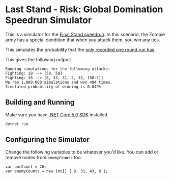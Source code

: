 # Last Stand - Risk: Global Domination Speedrun Simulator

This is a simulator for the [Final Stand speedrun](https://www.speedrun.com/risk_gd#Final_Stand). In this scenario, the Zombie army has a special condition that when you attack them, you win any ties.

This simulates the probability that the [only recorded one round run has](https://www.youtube.com/watch?v=rJwx86VjKp0).
  
This gives the following output:
```
Running simulations for the following attacks:
Fighting: 19 --> [50, 58]
Fighting: 36 --> [8, 33, 31, 2, 32, (58-?)]
We ran 1,000,000 simulations and won 494 times.
Simulated probability of winning is 0.049%
```

## Building and Running

Make sure you have [.NET Core 5.0 SDK](https://dotnet.microsoft.com/download) installed.

```
dotnet run
```

## Configuring the Simulator

Change the following variables to be whatever you'd like. You can add or remove nodes from `enemyCounts` too.

```
var ourCount = 26;
var enemyCounts = new int[] { 8, 31, 43, 8 };
```
